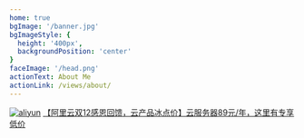 ```yaml
---
home: true
bgImage: '/banner.jpg'
bgImageStyle: {
  height: '400px',
  backgroundPosition: 'center'
}
faceImage: '/head.png'
actionText: About Me
actionLink: /views/about/
---
```


[![aliyun](/imgs/728x90.jpg)](https://www.aliyun.com/minisite/goods?userCode=r04ku8tz&share_source=copy_link)
[【阿里云双12感恩回馈，云产品冰点价】云服务器89元/年，这里有专享低价](https://www.aliyun.com/minisite/goods?userCode=r04ku8tz&share_source=copy_link)

